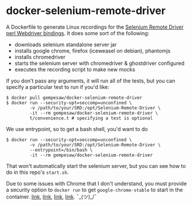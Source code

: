 # docker-selenium-remote-driver

A Dockerfile to generate Linux recordings for the
[Selenium Remote Driver perl Webdriver bindings][0]. It does some sort
of the following:

- downloads selenium standalone server jar
- installs google chrome, firefox (iceweasel on debian), phantomjs
- installs chromedriver
- starts the selenium server with chromedriver & ghostdriver configured
- executes the recording script to make new mocks

If you don't pass any arguments, it will run all of the tests, but you
can specify a particular test to run if you'd like:

    $ docker pull gempesaw/docker-selenium-remote-driver
    $ docker run --security-opt=seccomp=unconfined \
             -v /path/to/your/SRD:/opt/Selenium-Remote-Driver \
             -it --rm gempesaw/docker-selenium-remote-driver \
             t/convenience.t # specifying a test is optional

We use entrypoint, so to get a bash shell, you'd want to do

    $ docker run --security-opt=seccomp=unconfined \
             -v /path/to/your/SRD:/opt/Selenium-Remote-Driver \
             --entrypoint=/bin/bash \
             -it --rm gempesaw/docker-selenium-remote-driver

That won't automatically start the selenium server, but you can see
how to do in this repo's `start.sh`.

Due to some issues with Chrome that I don't understand, you must
provide a security option to `docker run` to get
`google-chrome-stable` to start in the container. [link][1],
[link][2], [link][3], [link][4]. ¯\_(ツ)_/¯

[0]: https://github.com/gempesaw/Selenium-Remote-Driver
[1]: https://github.com/docker/docker/issues/1079
[2]: https://github.com/jfrazelle/dockerfiles/issues/65
[3]: https://docs.docker.com/engine/reference/run/
[4]: https://blog.samcater.com/docker-arch-linux-and-user-namespaces/
